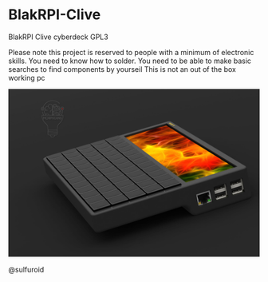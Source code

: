 # BlakRPI-Clive
BlakRPI Clive cyberdeck
GPL3

Please note this project is reserved to people with a minimum of electronic skills.
You need to know how to solder. 
You need to be able to make basic searches to find components by yourseil
This is not an out of the box working pc

![CyberDeck](https://github.com/ccadic/BlakRPI-Clive/blob/main/0montage29.jpg)



@sulfuroid
